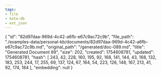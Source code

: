 ```yaml
---
tags:
- file
- kota-db
- ext_json
---
```

{
  "id": "82d97daa-969d-4c42-a6fb-e67c9ac72c9b",
  "file_path": "./examples-data/personal-kb/documents/82d97daa-969d-4c42-a6fb-e67c9ac72c9b.md",
  "original_path": "/generated/doc-089.md",
  "title": "Generated Document 89",
  "size": 202,
  "created": 1754608781,
  "updated": 1754608781,
  "hash": [
    243,
    42,
    228,
    160,
    195,
    92,
    168,
    141,
    144,
    43,
    168,
    132,
    183,
    253,
    244,
    17,
    255,
    69,
    137,
    124,
    67,
    164,
    54,
    223,
    126,
    148,
    167,
    213,
    41,
    92,
    174,
    184
  ],
  "embedding": null
}